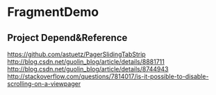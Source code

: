 FragmentDemo
===================

Project Depend&Reference
------------------------
https://github.com/astuetz/PagerSlidingTabStrip
http://blog.csdn.net/guolin_blog/article/details/8881711
http://blog.csdn.net/guolin_blog/article/details/8744943
http://stackoverflow.com/questions/7814017/is-it-possible-to-disable-scrolling-on-a-viewpager



